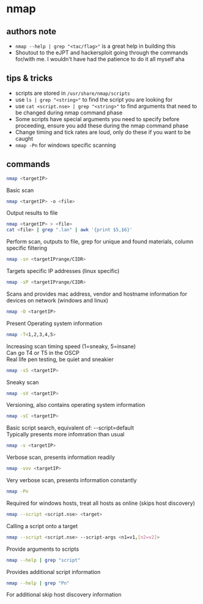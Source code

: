 # nmap

## authors note
- `nmap --help | grep "<tac/flag>"` is a great help in building this
- Shoutout to the eJPT and hackersploit going through the commands for/with me. I wouldn't have had the patience to do it all myself aha

## tips & tricks
- scripts are stored in `/usr/share/nmap/scripts`
- use `ls | grep "<string>"` to find the script you are looking for
- use `cat <script.nse> | grep "<string>"` to find arguments that need to be changed during nmap command phase
- Some scripts have special arguments you need to specify before proceeding, ensure you add these during the nmap command phase
- Change timing and tick rates are loud, only do these if you want to be caught
- `nmap -Pn` for windows specific scanning

## commands

```bash
nmap <targetIP>
```
Basic scan

```bash
nmap <targetIP> -o <file>
```
Output results to file

```bash
nmap <targetIP> > <file>
cat <file> | grep ".lan" | awk '{print $5,$6}'
```
Perform scan, outputs to file, grep for unique and found materials, column specific filtering

```bash
nmap -sn <targetIPrange/CIDR>
```
Targets specific IP addresses (linux specific)

```bash
nmap -sP <targetIPrange/CIDR>
```
Scans and provides mac address, vendor and hostname information for devices on network (windows and linux)

```bash
nmap -O <targetIP>
```
Present Operating system information

```bash
nmap -T<1,2,3,4,5>
```
Increasing scan timing speed (1=sneaky, 5=insane)
<br>
Can go T4 or T5 in the OSCP
<br>
Real life pen testing, be quiet and sneakier

```bash
nmap -sS <targetIP>
```
Sneaky scan

```bash
nmap -sV <targetIP>
```
Versioning, also contains operating system information

```bash
nmap -sC <targetIP>
```
Basic script search, equivalent of: --script=default
<br>
Typically presents more infomration than usual

```bash
nmap -v <targetIP>
```
Verbose scan, presents information readily

```bash
nmap -vvv <targetIP>
```
Very verbose scan, presents information constantly

```bash
nmap -Pn
```
Required for windows hosts, treat all hosts as online (skips host discovery)

```bash
nmap --script <script.nse> <target>
```
Calling a script onto a target

```bash
nmap --script <script.nse> --script-args <n1=v1,[n2=v2]>
```
Provide arguments to scripts

```bash
nmap --help | grep "script"
```
Provides additional script information

```bash
nmap --help | grep "Pn"
```
For additional skip host discovery information



